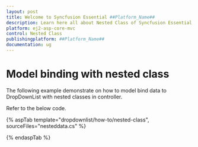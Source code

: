 ```yaml
---
layout: post
title: Welcome to Syncfusion Essential ##Platform_Name##
description: Learn here all about Nested Class of Syncfusion Essential ##Platform_Name## widgets based on HTML5 and jQuery.
platform: ej2-asp-core-mvc
control: Nested Class
publishingplatform: ##Platform_Name##
documentation: ug
---
```



# Model binding with nested class

The following example demonstrate on how to model bind data to DropDownList with nested classes in controller.

Refer to the below code.

{% aspTab template="dropdownlist/how-to/nested-class", sourceFiles="nesteddata.cs" %}

{% endaspTab %}